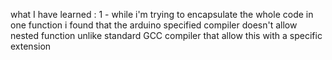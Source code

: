 what I have learned :
             1 - while i'm trying to encapsulate the whole code in one function i found that the arduino specified compiler
			 doesn't allow nested function unlike standard GCC compiler that allow this with a specific extension 

